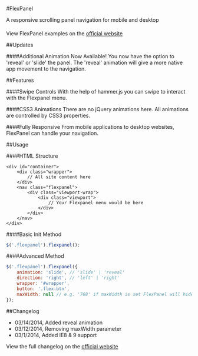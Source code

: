#FlexPanel

A responsive scrolling panel navigation for mobile and desktop

####
View FlexPanel examples on the [official website](http://cnkt.ca/flexpanel/)

##Updates

####Additional Animation Now Available!
You now have the option to 'reveal' or 'slide' the panel. The 'reveal' animation will give a more native app movement to the navigation.

##Features

####Swipe Controls
With the help of hammer.js you can swipe to interact with the Flexpanel menu.

####CSS3 Animations
There are no jQuery animations here. All animations are controlled by CSS3 properties.

####Fully Responsive
From mobile applications to desktop websites, FlexPanel can handle your navigation.

##Usage

####HTML Structure
```
<div id="container">
	<div class="wrapper">
		// All site content here
	</div>
	<nav class="flexpanel">
		<div class="viewport-wrap">
			<div class="viewport">
				// Your Flexpanel menu would be here
			</div>
		</div>
	</nav>
</div>
```

####Basic Init Method
```javascript
$('.flexpanel').flexpanel();
```

####Advanced Method
```javascript
$('.flexpanel').flexpanel({
    animation: 'slide', // 'slide' | 'reveal'
    direction: 'right', // 'left' | 'right'
    wrapper: '#wrapper',
    button: '.flex-btn',  
    maxWidth: null // e.g. '768' if maxWidth is set FlexPanel will hide if viewport is larger then value
});
```

##Changelog
- 03/14/2014, Added reveal animation
- 03/12/2014, Removing maxWidth parameter
- 03/1/2014, Added IE8 & 9 support

View the full changelog on the [official website](http://cnkt.ca/flexpanel/#changelog) 

